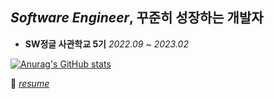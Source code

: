 




## *Software Engineer*, 꾸준히 성장하는 개발자




* **SW정글 사관학교 5기** <I>2022.09 ~ 2023.02</I> 


[![Anurag's GitHub stats](https://github-readme-stats.vercel.app/api?username=Byeong-soo)](https://github.com/anuraghazra/github-readme-stats)


🌱 <I>[resume](https://www.notion.so/bdb0795d398a44b393978fe12dab4535)</I>    





<!--
**Byeong-soo/Byeong-soo** is a ✨ _special_ ✨ repository because its `README.md` (this file) appears on your GitHub profile.

![](https://img.shields.io/badge/-Babel-F9DC3E?&logo=Babel&logoColor=white)
![](https://img.shields.io/badge/-Webpack-8DD6F9?&logo=Webpack&logoColor=black)
![](https://img.shields.io/badge/-Prettier-F7B93E?&logo=Prettier&logoColor=white)
![](https://img.shields.io/badge/-ESLint-4B32C3?&logo=ESLint&logoColor=white)
![typescript](https://img.shields.io/badge/typescript-007acc?logo=typescript&logoColor=white)
![react](https://img.shields.io/badge/-React-61DAFB?logo=react&logoColor=white)
![react native](https://img.shields.io/badge/-React%20Native-61DAFB?logo=react&logoColor=white)
![](https://img.shields.io/badge/-Storybook-FF4785?&logo=Storybook&logoColor=white)


Here are some ideas to get you started:

- 🔭 I’m currently working on ...
- 🌱 I’m currently learning ...
- 👯 I’m looking to collaborate on ...
- 🤔 I’m looking for help with ...
- 💬 Ask me about ...
- 📫 How to reach me: ...
- 😄 Pronouns: ...
- ⚡ Fun fact: ...
-->
